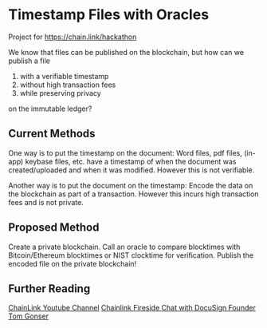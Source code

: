 # Timestamp Files with Oracles

Project for https://chain.link/hackathon

We know that files can be published on the blockchain, but how can we publish a file
1) with a verifiable timestamp
2) without high transaction fees
3) while preserving privacy

on the immutable ledger?

## Current Methods

One way is to put the timestamp on the document: 
Word files, pdf files, (in-app) keybase files, etc. have a timestamp of when the document was created/uploaded and when it was modified. However this is not verifiable.

Another way is to put the document on the timestamp: 
Encode the data on the blockchain as part of a transaction. However this incurs high transaction fees and is not private.

## Proposed Method

Create a private blockchain. Call an oracle to compare blocktimes with Bitcoin/Ethereum blocktimes or NIST clocktime for verification. Publish the encoded file on the private blockchain!

## Further Reading
[ChainLink Youtube Channel](https://www.youtube.com/channel/UCnjkrlqaWEBSnKZQ71gdyFA)
[Chainlink Fireside Chat with DocuSign Founder Tom Gonser](https://youtu.be/SZ3iy_jYFS4)

